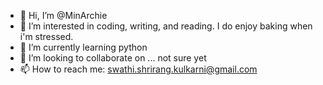 - 👋 Hi, I’m @MinArchie
- 👀 I’m interested in coding, writing, and reading. I do enjoy baking when i'm stressed. 
- 🌱 I’m currently learning python
- 💞️ I’m looking to collaborate on ... not sure yet
- 📫 How to reach me: swathi.shrirang.kulkarni@gmail.com

<!---
MinArchie/MinArchie is a ✨ special ✨ repository because its `README.md` (this file) appears on your GitHub profile.
You can click the Preview link to take a look at your changes.
--->
